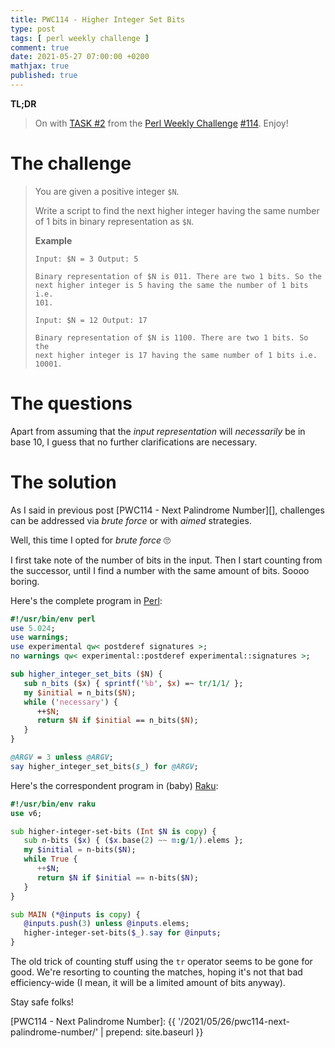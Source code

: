 ```yaml
---
title: PWC114 - Higher Integer Set Bits
type: post
tags: [ perl weekly challenge ]
comment: true
date: 2021-05-27 07:00:00 +0200
mathjax: true
published: true
---
```


**TL;DR**

> On with [TASK #2][] from the [Perl Weekly Challenge][] [#114][].
> Enjoy!

# The challenge


> You are given a positive integer `$N`.
> 
> Write a script to find the next higher integer having the same number
> of 1 bits in binary representation as `$N`.
> 
> **Example**
> 
>     Input: $N = 3 Output: 5
> 
>     Binary representation of $N is 011. There are two 1 bits. So the
>     next higher integer is 5 having the same the number of 1 bits i.e.
>     101.
> 
>     Input: $N = 12 Output: 17
> 
>     Binary representation of $N is 1100. There are two 1 bits. So the
>     next higher integer is 17 having the same number of 1 bits i.e.
>     10001.

# The questions

Apart from assuming that the *input representation* will *necessarily*
be in base 10, I guess that no further clarifications are necessary.

# The solution

As I said in previous post [PWC114 - Next Palindrome Number][],
challenges can be addressed via *brute force* or with *aimed*
strategies.

Well, this time I opted for *brute force* 🙄

I first take note of the number of bits in the input. Then I start
counting from the successor, until I find a number with the same amount
of bits. Soooo boring.

Here's the complete program in [Perl][]:

```perl
#!/usr/bin/env perl
use 5.024;
use warnings;
use experimental qw< postderef signatures >;
no warnings qw< experimental::postderef experimental::signatures >;

sub higher_integer_set_bits ($N) {
   sub n_bits ($x) { sprintf('%b', $x) =~ tr/1/1/ };
   my $initial = n_bits($N);
   while ('necessary') {
      ++$N;
      return $N if $initial == n_bits($N);
   }
}

@ARGV = 3 unless @ARGV;
say higher_integer_set_bits($_) for @ARGV;
```

Here's the correspondent program in (baby) [Raku][]:

```raku
#!/usr/bin/env raku
use v6;

sub higher-integer-set-bits (Int $N is copy) {
   sub n-bits ($x) { ($x.base(2) ~~ m:g/1/).elems };
   my $initial = n-bits($N);
   while True {
      ++$N;
      return $N if $initial == n-bits($N);
   }
}

sub MAIN (*@inputs is copy) {
   @inputs.push(3) unless @inputs.elems;
   higher-integer-set-bits($_).say for @inputs;
}
```

The old trick of counting stuff using the `tr` operator seems to be gone
for good. We're resorting to counting the matches, hoping it's not that
bad efficiency-wide (I mean, it will be a limited amount of bits
anyway).

Stay safe folks!

[Perl Weekly Challenge]: https://perlweeklychallenge.org/
[#114]: https://perlweeklychallenge.org/blog/perl-weekly-challenge-114/
[TASK #2]: https://perlweeklychallenge.org/blog/perl-weekly-challenge-114/#TASK2
[Perl]: https://www.perl.org/
[Raku]: https://raku.org/
[PWC114 - Next Palindrome Number]: {{ '/2021/05/26/pwc114-next-palindrome-number/' | prepend: site.baseurl }}
